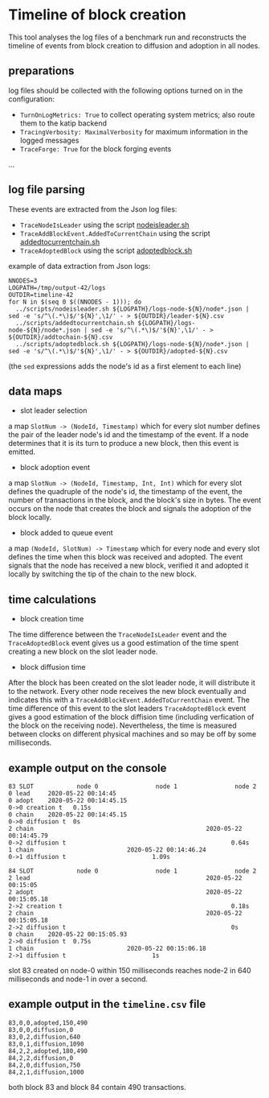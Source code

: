 # Timeline of block creation

This tool analyses the log files of a benchmark run and reconstructs
the timeline of events from block creation to diffusion and adoption
in all nodes.

## preparations

log files should be collected with the following options turned on in the configuration:

* `TurnOnLogMetrics: True` to collect operating system metrics; also route them to the katip backend
* `TracingVerbosity: MaximalVerbosity` for maximum information in the logged messages
* `TraceForge: True` for the block forging events

...

## log file parsing

These events are extracted from the Json log files:

* `TraceNodeIsLeader` using the script [nodeisleader.sh](../scripts/nodeisleader.sh)
* `TraceAddBlockEvent.AddedToCurrentChain` using the script [addedtocurrentchain.sh](../scripts/addedtocurrentchain.sh)
* `TraceAdoptedBlock` using the script [adoptedblock.sh](../scripts/adoptedblock.sh)

example of data extraction from Json logs: 
```
NNODES=3
LOGPATH=/tmp/output-42/logs
OUTDIR=timeline-42
for N in $(seq 0 $((NNODES - 1))); do
  ../scripts/nodeisleader.sh ${LOGPATH}/logs-node-${N}/node*.json | sed -e 's/^\(.*\)$/'${N}',\1/' - > ${OUTDIR}/leader-${N}.csv
  ../scripts/addedtocurrentchain.sh ${LOGPATH}/logs-node-${N}/node*.json | sed -e 's/^\(.*\)$/'${N}',\1/' - > ${OUTDIR}/addtochain-${N}.csv
  ../scripts/adoptedblock.sh ${LOGPATH}/logs-node-${N}/node*.json | sed -e 's/^\(.*\)$/'${N}',\1/' - > ${OUTDIR}/adopted-${N}.csv
```
(the `sed` expressions adds the node's id as a first element to each line)

## data maps

* slot leader selection

a map `SlotNum -> (NodeId, Timestamp)` which for every slot number defines the pair of the leader node's id and the timestamp of the event. If a node determines that it is its turn to produce a new block, then this event is emitted.

* block adoption event

a map `SlotNum -> (NodeId, Timestamp, Int, Int)` which for every slot defines the quadruple of the node's id, the timestamp of the event, the number of transactions in the block, and the block's size in bytes. The event occurs on the node that creates the block and signals the adoption of the block locally.

* block added to queue event

a map `(NodeId, SlotNum) -> Timestamp` which for every node and every slot defines the time when this block was received and adopted. The event signals that the node has received a new block, verified it and adopted it locally by switching the tip of the chain to the new block.

## time calculations

* block creation time

The time difference between the `TraceNodeIsLeader` event and the `TraceAdoptedBlock` event gives us a good estimation of the time spent creating a new block on the slot leader node.

* block diffusion time

After the block has been created on the slot leader node, it will distribute it to the network. Every other node receives the new block eventually and indicates this with a `TraceAddBlockEvent.AddedToCurrentChain` event. The time difference of this event to the slot leaders `TraceAdoptedBlock` event gives a good estimation of the block diffision time (including verfication of the block on the receiving node). Nevertheless, the time is measured between clocks on different physical machines and so may be off by some milliseconds.


## example output on the console

```
83 SLOT            node 0                node 1                node 2                
0 lead     2020-05-22 00:14:45
0 adopt    2020-05-22 00:14:45.15
0->0 creation t   0.15s
0 chain    2020-05-22 00:14:45.15
0->0 diffusion t  0s
2 chain                                                2020-05-22 00:14:45.79
0->2 diffusion t                                              0.64s
1 chain                          2020-05-22 00:14:46.24
0->1 diffusion t                        1.09s

84 SLOT            node 0                node 1                node 2                
2 lead                                                 2020-05-22 00:15:05
2 adopt                                                2020-05-22 00:15:05.18
2->2 creation t                                               0.18s
2 chain                                                2020-05-22 00:15:05.18
2->2 diffusion t                                              0s
0 chain    2020-05-22 00:15:05.93
2->0 diffusion t  0.75s
1 chain                          2020-05-22 00:15:06.18
2->1 diffusion t                        1s
```
slot 83 created on node-0 within 150 milliseconds reaches node-2 in 640 milliseconds and node-1 in over a second.

## example output in the `timeline.csv` file

```
83,0,0,adopted,150,490
83,0,0,diffusion,0
83,0,2,diffusion,640
83,0,1,diffusion,1090
84,2,2,adopted,180,490
84,2,2,diffusion,0
84,2,0,diffusion,750
84,2,1,diffusion,1000
```
both block 83 and block 84 contain 490 transactions.

